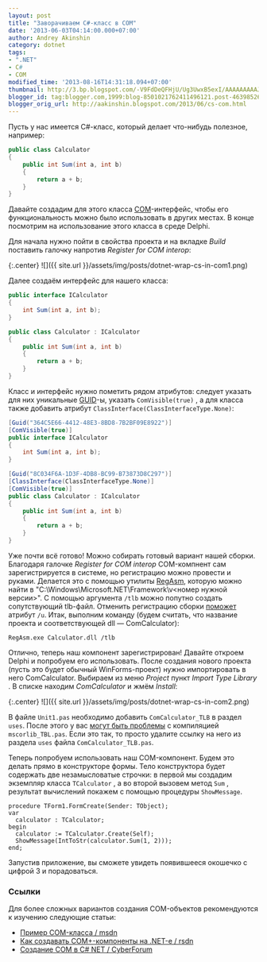 ```yaml
---
layout: post
title: "Заворачиваем C#-класс в COM"
date: '2013-06-03T04:14:00.000+07:00'
author: Andrey Akinshin
category: dotnet
tags:
- ".NET"
- C#
- COM
modified_time: '2013-08-16T14:31:18.094+07:00'
thumbnail: http://3.bp.blogspot.com/-V9FdDeQFHjU/Ug3UwxB5exI/AAAAAAAAAJQ/b-T89mwNAZg/s72-c/register-for-com-interop.png
blogger_id: tag:blogger.com,1999:blog-8501021762411496121.post-4639852672645883725
blogger_orig_url: http://aakinshin.blogspot.com/2013/06/cs-com.html
---
```



Пусть у нас имеется C#-класс, который делает что-нибудь полезное, например:

~~~ cs
public class Calculator
{
    public int Sum(int a, int b)
    {
        return a + b;
    }
}
~~~

Давайте создадим для этого класса [COM](http://ru.wikipedia.org/wiki/Component_Object_Model)-интерфейс, чтобы его функциональность можно было использовать в других местах. В конце посмотрим на использование этого класса в среде Delphi.<!--more-->

Для начала нужно пойти в свойства проекта и на вкладке *Build* поставить галочку напротив *Register for COM interop*:

{:.center}
![]({{ site.url }}/assets/img/posts/dotnet-wrap-cs-in-com1.png)

Далее создаём интерфейс для нашего класса:

~~~ cs
public interface ICalculator
{
    int Sum(int a, int b);
}

public class Calculator : ICalculator
{
    public int Sum(int a, int b)
    {
        return a + b;
    }
}
~~~

Класс и интерфейс нужно пометить рядом атрибутов: следует указать для них уникальные [GUID](http://ru.wikipedia.org/wiki/GUID)-ы, указать `ComVisible(true)`
, а для класса также добавить атрибут `ClassInterface(ClassInterfaceType.None)`:

~~~ cs
[Guid("364C5E66-4412-48E3-8BD8-7B2BF09E8922")]
[ComVisible(true)]
public interface ICalculator
{
    int Sum(int a, int b);
}

[Guid("8C034F6A-1D3F-4DB8-BC99-B73873D8C297")]
[ClassInterface(ClassInterfaceType.None)]
[ComVisible(true)]
public class Calculator : ICalculator
{
    public int Sum(int a, int b)
    {
        return a + b;
    }
}
~~~

Уже почти всё готово! Можно собирать готовый вариант нашей сборки. Благодаря галочке *Register for COM interop* COM-компнент сам зарегистрируется в системе, но регистрацию можно провести и руками. Делается это с помощью утилиты [RegAsm](http://msdn.microsoft.com/ru-ru/library/tzat5yw6.aspx), которую можно найти в "C:\Windows\Microsoft.NET\Framework\v<номер нужной версии>\". С помощью аргумента `/tlb` можно попутно создать сопутствующий tlb-файл. Отменить регистрацию сборки
[поможет](http://stackoverflow.com/questions/7841428/how-to-unregister-the-assembly-registered-using-regasm) атрибут `/u`. Итак, выполним команду (будем считать, что название проекта и соответствующей dll — ComCalculator):

~~~
RegAsm.exe Calculator.dll /tlb
~~~

Отлично, теперь наш компонент зарегистрирован! Давайте откроем Delphi и попробуем его использовать. После создания нового проекта (пусть это будет обычный WinForms-проект) нужно импортировать в него ComCalculator. Выбираем из меню *Project* пункт *Import Type Library* . В списке находим *ComCalculator* и жмём *Install*:

{:.center}
![]({{ site.url }}/assets/img/posts/dotnet-wrap-cs-in-com2.png)


В файле `Unit1.pas` необходимо добавить `ComCalculator_TLB` в раздел `uses`. После этого у вас <a href="http://stackoverflow.com/questions/7196769/what-is-this-error-mscorlib-tlb-pas">могут быть проблемы</a> с компиляцией `mscorlib_TBL.pas`. Если это так, то просто удалите ссылку на него из раздела `uses` файла `ComCalculator_TLB.pas`.

Теперь попробуем использовать наш COM-компонент. Будем это делать прямо в конструкторе формы. Тело конструктора будет содержать две незамысловатые строчки: в первой мы создадим экземпляр класса `TCalculator` , а во второй вызовем метод `Sum` , результат вычислений покажем с помощью процедуры `ShowMessage`.

~~~ delphi
procedure TForm1.FormCreate(Sender: TObject);
var
  calculator : TCalculator;
begin
  calculator := TCalculator.Create(Self);
  ShowMessage(IntToStr(calculator.Sum(1, 2)));
end;
~~~

Запустив приложение, вы сможете увидеть появившееся окошечко с цифрой 3 и порадоваться. 

### Ссылки

Для более сложных вариантов создания COM-объектов рекомендуются к изучению следующие статьи:

* [Пример COM-класса / msdn](http://msdn.microsoft.com/ru-ru/library/c3fd4a20.aspx)
* [Как создавать COM+-компоненты на .NET-е / rsdn](http://rsdn.ru/forum/info/FAQ.dotnet.complusplus)
* [Создание COM в C# NET / CyberForum](http://www.cyberforum.ru/csharp-net/thread153051.html)